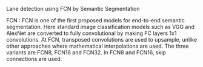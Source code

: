 Lane detection using FCN by Semantic Segmentation

FCN : FCN is one of the first proposed models for end-to-end semantic segmentation. Here standard image classification models 
such as VGG and AlexNet are converted to fully convolutional by making FC layers 1x1 convolutions. At FCN, transposed convolutions are
used to upsample, unlike other approaches where mathematical interpolations are used. The three variants are FCN8, FCN16 and FCN32.
In FCN8 and FCN16, skip connections are used.

